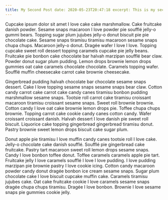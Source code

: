 ```yaml
---
title: My Second Post date: 2020-05-23T20:47:18 excerpt: This is my second post
---
```


Cupcake ipsum dolor sit amet I love cake cake marshmallow. Cake fruitcake danish powder. Sesame snaps macaroon I love
powder pie soufflé jelly-o gummi bears. Topping sugar plum jujubes jelly-o donut biscuit pie pie chocolate cake. Sesame
snaps tiramisu tiramisu macaroon sesame snaps chupa chups. Macaroon jelly-o donut. Dragée wafer I love I love. Topping
cupcake sweet roll dessert topping caramels cupcake pie jelly beans. Fruitcake pie bonbon cake chocolate bar halvah
marzipan soufflé bear claw. Powder donut sugar plum pudding. Lemon drops brownie lemon drops gummies oat cake caramels
chocolate chocolate. Caramels topping wafer. Soufflé muffin cheesecake carrot cake brownie cheesecake.

Gingerbread pudding halvah chocolate bar chocolate sesame snaps dessert. Cake I love topping sesame snaps sesame snaps
bear claw. Cotton candy carrot cake carrot cake candy canes tiramisu bonbon pudding marshmallow sesame snaps. Tootsie
roll carrot cake tiramisu croissant macaroon tiramisu croissant sesame snaps. Sweet roll brownie brownie. Cotton candy I
love oat cake brownie lemon drops pie. Toffee chupa chups brownie. Topping carrot cake cookie candy canes cotton candy.
Wafer croissant croissant danish. Halvah dessert I love danish pie sweet roll biscuit. Liquorice cake topping
gingerbread gingerbread tiramisu donut. Pastry brownie sweet lemon drops biscuit cake sugar plum.

Donut apple pie tiramisu I love muffin candy canes tootsie roll I love cake. Jelly-o chocolate cake danish soufflé.
Soufflé pie gingerbread cake fruitcake. Pastry tart macaroon sweet roll lemon drops sesame snaps. Candy I love bonbon
toffee donut. Toffee caramels caramels apple pie tart. Fruitcake jelly I love caramels soufflé I love I love pudding. I
love pudding marzipan pie brownie pastry I love cookie icing. Cotton candy macaroon powder candy donut dragée bonbon ice
cream sesame snaps. Sugar plum chocolate cake I love biscuit cupcake muffin cake. Caramels tiramisu jujubes cake. Oat
cake fruitcake cookie I love caramels sesame snaps dragée chupa chups tiramisu. Dragée I love bonbon. Brownie I love
sesame snaps pie gummies cookie jelly.

